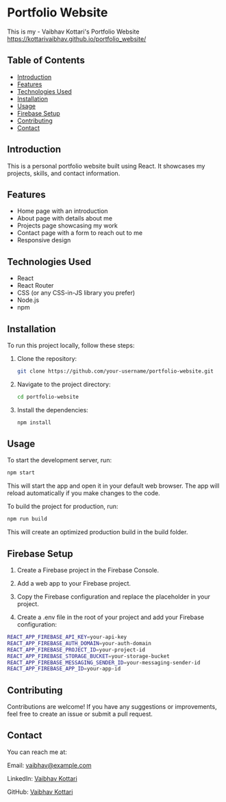 # Portfolio Website

This is my - Vaibhav Kottari's Portfolio Website<br>
    https://kottarivaibhav.github.io/portfolio_website/

## Table of Contents

- [Introduction](#introduction)
- [Features](#features)
- [Technologies Used](#technologies-used)
- [Installation](#installation)
- [Usage](#usage)
- [Firebase Setup](#firebase-setup)
- [Contributing](#contributing)
- [Contact](#contact)

## Introduction

This is a personal portfolio website built using React. It showcases my projects, skills, and contact information.

## Features

- Home page with an introduction
- About page with details about me
- Projects page showcasing my work
- Contact page with a form to reach out to me
- Responsive design

## Technologies Used

- React
- React Router
- CSS (or any CSS-in-JS library you prefer)
- Node.js
- npm

## Installation

To run this project locally, follow these steps:

1. Clone the repository:
    ```bash
    git clone https://github.com/your-username/portfolio-website.git
    ```

2. Navigate to the project directory:
    ```bash
    cd portfolio-website
    ```

3. Install the dependencies:
    ```bash
    npm install
    ```

## Usage

To start the development server, run:
```bash
npm start
```
This will start the app and open it in your default web browser. The app will reload automatically if you make changes to the code.

To build the project for production, run:
```bash
npm run build
```
This will create an optimized production build in the build folder.

## Firebase Setup
1. Create a Firebase project in the Firebase Console.

2. Add a web app to your Firebase project.

3. Copy the Firebase configuration and replace the placeholder in your project.

4. Create a .env file in the root of your project and add your Firebase configuration:

```bash
REACT_APP_FIREBASE_API_KEY=your-api-key
REACT_APP_FIREBASE_AUTH_DOMAIN=your-auth-domain
REACT_APP_FIREBASE_PROJECT_ID=your-project-id
REACT_APP_FIREBASE_STORAGE_BUCKET=your-storage-bucket
REACT_APP_FIREBASE_MESSAGING_SENDER_ID=your-messaging-sender-id
REACT_APP_FIREBASE_APP_ID=your-app-id
```

## Contributing
Contributions are welcome! If you have any suggestions or improvements, feel free to create an issue or submit a pull request.


## Contact
You can reach me at:

Email: vaibhav@example.com

LinkedIn: [Vaibhav Kottari](https://www.linkedin.com/in/vaibhav-kottari/)

GitHub: [Vaibhav Kottari](https://github.com/kottarivaibhav)


